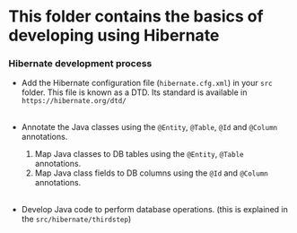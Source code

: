 # This folder contains the basics of developing using Hibernate

### Hibernate development process


- Add the Hibernate configuration file (`hibernate.cfg.xml`) in your `src` folder. This file is known as a DTD. Its standard is available in `https://hibernate.org/dtd/` <br><br>

- Annotate the Java classes using the `@Entity`, `@Table`, `@Id` and `@Column` annotations.<br>
    1. Map Java classes to DB tables using the `@Entity`, `@Table` annotations.<br>
    2. Map Java class fields to DB columns using the `@Id` and `@Column` annotations.
<br><br>
- Develop Java code to perform database operations. (this is explained in the `src/hibernate/thirdstep`)